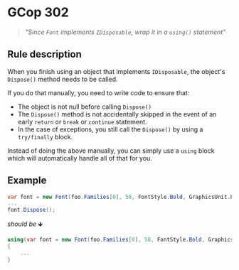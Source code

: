 ﻿# GCop 302

> *"Since `Font` implements `IDisposable`, wrap it in a `using()` statement"*

## Rule description

When you finish using an object that implements `IDisposable`, the object's `Dispose()` method needs to be called.

If you do that manually, you need to write code to ensure that:
* The object is not null before calling `Dispose()`
* The `Dispose()` method is not accidentally skipped in the event of an early `return` or `break` or `continue` statement.
* In the case of exceptions, you still call the `Dispose()` by using a `try/finally` block.

Instead of doing the above manually, you can simply use a `using` block which will automatically handle all of that for you.

## Example

```csharp
var font = new Font(foo.Families[0], 58, FontStyle.Bold, GraphicsUnit.Pixel);
...
font.Dispose();
```

*should be* 🡻

```csharp
using(var font = new Font(foo.Families[0], 58, FontStyle.Bold, GraphicsUnit.Pixel))
{
    ...
}
```